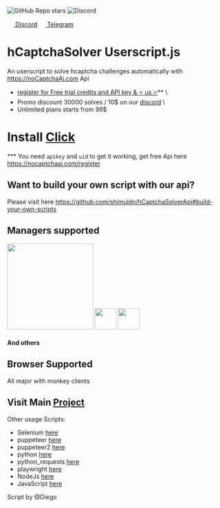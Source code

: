 

![GitHub Repo stars](https://img.shields.io/github/stars/shimuldn/hCaptchaSolverApi?style=flat-square)
<img alt="Discord" src="https://img.shields.io/discord/994856206525018112">

<p>
  <a href="https://discord.gg/E7FfzhZqzA" target="_blank">
<img src="https://camo.githubusercontent.com/73982ce1ec8b82ac1c26e2ff755e44b20005fe131c0836810499dc61a3d4f43f/68747470733a2f2f646973636f72642e636f6d2f6173736574732f65633263333463616464346235663435393434313531323733383061383565362e69636f" width="15" height="15"> Discord</a> 
 <a href="https://t.me/hCaptchaSolverApi" target="_blank">
<img src="https://telegram.org/img/favicon.ico"  width="15" height="15"> Telegram </a>
</p>

# hCaptchaSolver Userscript.js
An userscript to solve hcaptcha challenges automatically with https://noCaptchaAi.com Api 
* [register for Free trial credits and API key & ⭐ us 🔥](https://nocaptchaai.com/register)**  \
* Promo discount 30000 solves / 10$ on our [discord](https://discord.gg/E7FfzhZqzA) \
* Unlimited plans starts from 99$

# Install [Click](https://github.com/noCaptchaAi/hCaptchaSolver.user.js/raw/main/hCaptchaSolver.user.js)
 *** You need `apikey` and `uid` to get it working, get free Api here https://nocaptchaai.com/register
 
 
## Want to build your own script with our api?

Please visit here https://github.com/shimuldn/hCaptchaSolverApi#build-your-own-scripts

## Managers supported

<p>
<img src="https://user-images.githubusercontent.com/4178343/188480417-9e7b769d-704c-4d9b-9864-3681595079e4.png" width="200px"> 

<img src="https://user-images.githubusercontent.com/4178343/188480439-0007e715-bcab-4955-97fa-377ff2e8909a.png" width="50px">

<img src="https://user-images.githubusercontent.com/4178343/188481141-d77f794c-a3b3-4c50-beef-a24b29112283.png" width="50px">

<h4>And others</h4>
</p>




## Browser Supported

All major with monkey clients

## Visit Main [Project](https://github.com/shimuldn/hCaptchaSolverApi)
Other usage Scripts:
* Selenium [here](https://github.com/shimuldn/hCaptchaSolverApi/blob/main/usage_examples/example-selenium.py)
* puppeteer [here]( https://github.com/shimuldn/hCaptchaSolverApi/blob/main/usage_examples/puppeteer.js)
* puppeteer2  [here](https://github.com/shimuldn/hCaptchaSolverApi/blob/main/usage_examples/puppeteer2.js)
* python  [here](https://github.com/shimuldn/hCaptchaSolverApi/blob/main/usage_examples/example2.py)
* python_requests [here](https://github.com/shimuldn/hCaptchaSolverApi/blob/main/usage_examples/python_requests.py)
* playwright  [here](https://github.com/shimuldn/hCaptchaSolverApi/blob/main/usage_examples/playwright.js)
* NodeJs [here](https://github.com/shimuldn/hCaptchaSolverApi/blob/main/usage_examples/node.js)
* JavaScript [here](https://github.com/shimuldn/hCaptchaSolverApi/blob/main/usage_examples/javascript.js)



Script by @Diego
